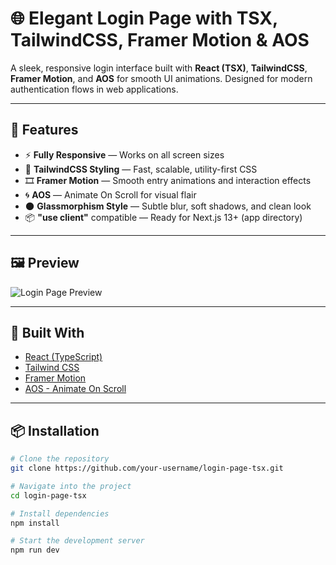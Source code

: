 # 🌐 Elegant Login Page with TSX, TailwindCSS, Framer Motion & AOS

A sleek, responsive login interface built with **React (TSX)**, **TailwindCSS**, **Framer Motion**, and **AOS** for smooth UI animations. Designed for modern authentication flows in web applications.

---

## 🚀 Features

- ⚡ **Fully Responsive** — Works on all screen sizes
- 🎨 **TailwindCSS Styling** — Fast, scalable, utility-first CSS
- 🎞️ **Framer Motion** — Smooth entry animations and interaction effects
- 🌀 **AOS** — Animate On Scroll for visual flair
- 🌑 **Glassmorphism Style** — Subtle blur, soft shadows, and clean look
- 📦 **"use client"** compatible — Ready for Next.js 13+ (app directory)

---

## 🖼️ Preview

![Login Page Preview](https://your-image-link-if-available.com)  
<!-- Replace this with a real screenshot or gif hosted on GitHub or elsewhere -->

---

## 🧱 Built With

- [React (TypeScript)](https://reactjs.org/)
- [Tailwind CSS](https://tailwindcss.com/)
- [Framer Motion](https://www.framer.com/motion/)
- [AOS - Animate On Scroll](https://michalsnik.github.io/aos/)

---

## 📦 Installation

```bash
# Clone the repository
git clone https://github.com/your-username/login-page-tsx.git

# Navigate into the project
cd login-page-tsx

# Install dependencies
npm install

# Start the development server
npm run dev
